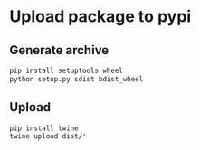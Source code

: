 # Upload package to pypi

## Generate archive 

```bash
pip install setuptools wheel
python setup.py sdist bdist_wheel
```

## Upload

```bash
pip install twine
twine upload dist/* 
```